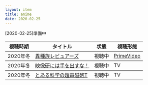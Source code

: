 ```yaml
---
layout: item
title: anime
date: 2020-02-25
---
```

[2020-02-25]準備中
<table class="table table-striped">
  <thead>
    <tr>
      <th>視聴時期</th>
      <th>タイトル</th>
      <th>状態</th>
      <th>視聴形態</th>
    </tr>
  </thead>
  <tbody>
    <tr>
      <td>2020年冬</td>
      <td><a href="https://isyuzoku.com/">異種族レビュアーズ</a></td>
      <td>視聴中</td>
      <td><a href="https://www.amazon.co.jp/gp/video/detail/B083PRRV73/">PrimeVideo</a></td>
    </tr>
  </tbody>
  <tbody>
    <tr>
      <td>2020年冬</td>
      <td><a href="http://eizouken-anime.com/">映像研には手を出すな！</a></td>
      <td>視聴中</td>
      <td>TV</td>
    </tr>
  </tbody>
  <tbody>
    <tr>
      <td>2020年冬</td>
      <td><a href="https://toaru-project.com/railgun_t/">とある科学の超電磁砲T</a></td>
      <td>視聴中</td>
      <td>TV</td>
    </tr>
  </tbody>
</table>